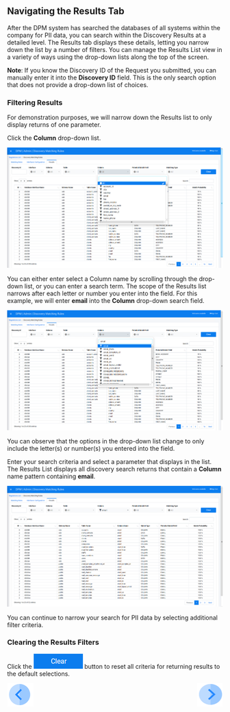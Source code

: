 ## Navigating the Results Tab

After the DPM system has searched the databases of all systems within the company for PII data, you can search within the Discovery Results at a detailed level. The Results tab displays these details, letting you narrow down the list by a number of filters. You can manage the Results List view in a variety of ways using the drop-down lists along the top of the screen. 

**Note**: If you know the Discovery ID of the Request you submitted, you can manually enter it into the **Discovery ID** field. This is the only search option that does not provide a drop-down list of choices.

### Filtering Results

For demonstration purposes, we will narrow down the Results list to only display returns of one parameter. 

Click the **Column** drop-down list.

![image](/articles/DPM/images/Figure_91_Discovery_Results_Filter.png)

You can either enter select a Column name by scrolling through the drop-down list, or you can enter a search term. The scope of the Results list narrows after each letter or number you enter into the field. For this example, we will enter **email** into the **Column** drop-down search field.

![image](/articles/DPM/images/Figure_92_Discovery_Results_EnterFilter.png)

You can observe that the options in the drop-down list change to only include the letter(s) or number(s) you entered into the field. 

Enter your search criteria and select a parameter that displays in the list. The Results List displays all discovery search returns that contain a **Column** name pattern containing **email**.

![image](/articles/DPM/images/Figure_93_Discovery_Results_Filtered.png)

You can continue to narrow your search for PII data by selecting additional filter criteria. 

### Clearing the Results Filters

Click the ![image](/articles/DPM/images/ICON_Clear.png) button to reset all criteria for returning results to the default selections.



[![Previous](/articles/DPM/images/Previous.png)](/articles/DPM/02_Admin_Module/15_8_Discovery_Results_Tab_Overview.md)[<img align="right" width="60" height="54" src="/articles/DPM/images/Next.png">](/articles/DPM/02_Admin_Module/16_Custom_Lists.md)
